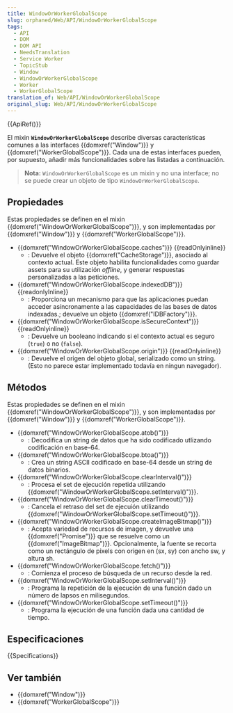 ```yaml
---
title: WindowOrWorkerGlobalScope
slug: orphaned/Web/API/WindowOrWorkerGlobalScope
tags:
  - API
  - DOM
  - DOM API
  - NeedsTranslation
  - Service Worker
  - TopicStub
  - Window
  - WindowOrWorkerGlobalScope
  - Worker
  - WorkerGlobalScope
translation_of: Web/API/WindowOrWorkerGlobalScope
original_slug: Web/API/WindowOrWorkerGlobalScope
---
```


{{ApiRef()}}

El mixin **`WindowOrWorkerGlobalScope`** describe diversas características comunes a las interfaces {{domxref("Window")}} y {{domxref("WorkerGlobalScope")}}. Cada una de estas interfaces pueden, por supuesto, añadir más funcionalidades sobre las listadas a continuación.

> **Nota:** `WindowOrWorkerGlobalScope` es un mixin y no una interface; no se puede crear un objeto de tipo `WindowOrWorkerGlobalScope`.

## Propiedades

Estas propiedades se definen en el mixin {{domxref("WindowOrWorkerGlobalScope")}}, y son implementadas por {{domxref("Window")}} y {{domxref("WorkerGlobalScope")}}.

- {{domxref("WindowOrWorkerGlobalScope.caches")}} {{readOnlyinline}}
  - : Devuelve el objeto {{domxref("CacheStorage")}}, asociado al contexto actual. Este objeto habilita funcionalidades como guardar assets para su utilización _offline_, y generar respuestas personalizadas a las peticiones.
- {{domxref("WindowOrWorkerGlobalScope.indexedDB")}} {{readonlyInline}}
  - : Proporciona un mecanismo para que las aplicaciones puedan acceder asíncronamente a las capacidades de las bases de datos indexadas.; devuelve un objeto {{domxref("IDBFactory")}}.
- {{domxref("WindowOrWorkerGlobalScope.isSecureContext")}} {{readOnlyinline}}
  - : Devuelve un booleano indicando si el contexto actual es seguro (`true`) o no (`false`).
- {{domxref("WindowOrWorkerGlobalScope.origin")}} {{readOnlyinline}}
  - : Devuelve el origen del objeto global, serializado como un string. (Esto no parece estar implementado todavía en ningun navegador).

## Métodos

Estas propiedades se definen en el mixin {{domxref("WindowOrWorkerGlobalScope")}}, y son implementadas por {{domxref("Window")}} y {{domxref("WorkerGlobalScope")}}.

- {{domxref("WindowOrWorkerGlobalScope.atob()")}}
  - : Decodifica un string de datos que ha sido codificado utlizando codificación en base-64.
- {{domxref("WindowOrWorkerGlobalScope.btoa()")}}
  - : Crea un string ASCII codificado en base-64 desde un string de datos binarios.
- {{domxref("WindowOrWorkerGlobalScope.clearInterval()")}}
  - : Procesa el set de ejecución repetida utilizando {{domxref("WindowOrWorkerGlobalScope.setInterval()")}}.
- {{domxref("WindowOrWorkerGlobalScope.clearTimeout()")}}
  - : Cancela el retraso del set de ejecuión utilizando {{domxref("WindowOrWorkerGlobalScope.setTimeout()")}}.
- {{domxref("WindowOrWorkerGlobalScope.createImageBitmap()")}}
  - : Acepta variedad de recursos de imagen, y devuelve una {{domxref("Promise")}} que se resuelve como un {{domxref("ImageBitmap")}}. Opcionalmente, la fuente se recorta como un rectángulo de pixels con origen en (sx, sy) con ancho sw, y altura sh.
- {{domxref("WindowOrWorkerGlobalScope.fetch()")}}
  - : Comienza el proceso de búsqueda de un recurso desde la red.
- {{domxref("WindowOrWorkerGlobalScope.setInterval()")}}
  - : Programa la repetición de la ejecución de una función dado un número de lapsos en milisegundos.
- {{domxref("WindowOrWorkerGlobalScope.setTimeout()")}}
  - : Programa la ejecución de una función dada una cantidad de tiempo.

## Especificaciones

{{Specifications}}

## Ver también

- {{domxref("Window")}}
- {{domxref("WorkerGlobalScope")}}
